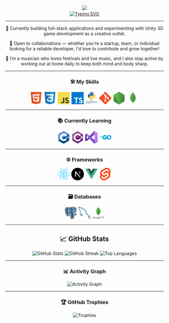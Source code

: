<div align="center">

<!-- GIF and Typing Animation -->
  <img src="https://c.tenor.com/qJ5evVs-_uUAAAAC/coding.gif" width="500px" />

  <br>

  <a href="https://git.io/typing-svg">
    <img src="https://readme-typing-svg.demolab.com?font=Fira+Code&pause=1000&center=true&vCenter=true&width=800&height=25&lines=Hello%2C+I+am+Jay!;Willing+to+learn!;Need+to+work!" alt="Typing SVG" />
  </a>

---

<!-- About Section -->
<p align="center">🔭 Currently building full-stack applications and experimenting with Unity 3D game development as a creative outlet.</p>
<p align="center">🤝 Open to collaborations — whether you're a startup, team, or individual looking for a reliable developer, I'd love to contribute and grow together!</p>
<p align="center">🎵 I’m a musician who loves festivals and live music, and I also stay active by working out at home daily to keep both mind and body sharp.</p>

---

<!-- Skills -->
### 🛠 My Skills

<p align="center">
  <img src="https://github.com/devicons/devicon/raw/master/icons/html5/html5-original.svg" height="40" alt="HTML5" />
  <img src="https://github.com/devicons/devicon/raw/master/icons/css3/css3-original.svg" height="40" alt="CSS3" />
  <img src="https://github.com/devicons/devicon/raw/master/icons/javascript/javascript-original.svg" height="40" alt="JavaScript" />
  <img src="https://github.com/devicons/devicon/raw/master/icons/typescript/typescript-original.svg" height="40" alt="TypeScript" />
  <img src="https://github.com/devicons/devicon/raw/master/icons/python/python-original-wordmark.svg" height="40" alt="Python" />
  <img src="https://github.com/devicons/devicon/raw/master/icons/git/git-original.svg" height="40" alt="Git" />
  <img src="https://github.com/devicons/devicon/raw/master/icons/nodejs/nodejs-original.svg" height="40" alt="Node.js" />
  <img src="https://github.com/devicons/devicon/raw/master/icons/mongodb/mongodb-original.svg" height="40" alt="MongoDB" />
</p>

---

<!-- Currently Learning -->
### 📚 Currently Learning

<p align="center">
  <img src="https://github.com/devicons/devicon/raw/master/icons/cplusplus/cplusplus-original.svg" height="40" alt="C++" />
  <img src="https://github.com/devicons/devicon/raw/master/icons/csharp/csharp-original.svg" height="40" alt="C#" />
  <img src="https://github.com/devicons/devicon/raw/master/icons/visualstudio/visualstudio-original.svg" height="40" alt="Visual Studio" />
  <img src="https://github.com/devicons/devicon/raw/master/icons/go/go-original-wordmark.svg" height="40" alt="Go" />
</p>

---

<!-- Frameworks -->
### ⚙️ Frameworks

<p align="center">
  <img src="https://github.com/devicons/devicon/raw/master/icons/react/react-original.svg" height="40" alt="React.js" />
  <img src="https://github.com/devicons/devicon/raw/master/icons/nextjs/nextjs-original.svg" height="40" alt="Next.js" />
  <img src="https://github.com/devicons/devicon/raw/master/icons/vuejs/vuejs-original.svg" height="40" alt="Vue.js" />
  <img src="https://github.com/devicons/devicon/raw/master/icons/svelte/svelte-original.svg" height="40" alt="Svelte" />
</p>

---

<!-- Databases -->
### 🗃 Databases

<p align="center">
  <img src="https://github.com/devicons/devicon/raw/master/icons/postgresql/postgresql-original.svg" height="40" alt="PostgreSQL" />
  <img src="https://github.com/devicons/devicon/raw/master/icons/mysql/mysql-original.svg" height="40" alt="MySQL" />
  <img src="https://github.com/devicons/devicon/raw/master/icons/mongodb/mongodb-original-wordmark.svg" height="40" alt="MongoDB" />
</p>

---

<!-- GitHub Stats Section (each individually testable) -->
## 📈 GitHub Stats

<!-- GitHub Stats -->
<img src="https://github-readme-stats.vercel.app/api?username=kerneljay&theme=vue-dark&show_icons=true&hide_border=false&count_private=true" alt="GitHub Stats" />

<!-- GitHub Streak -->
<img src="https://github-readme-streak-stats.herokuapp.com/?user=kerneljay&theme=vue-dark&hide_border=false" alt="GitHub Streak" />

<!-- Top Languages -->
<img src="https://github-readme-stats.vercel.app/api/top-langs/?username=kerneljay&theme=vue-dark&show_icons=true&hide_border=false&layout=compact" alt="Top Languages" />

---



### 📊 Activity Graph

<img src="https://github-readme-activity-graph.vercel.app/graph?username=kerneljay&theme=vue-dark" alt="Activity Graph" />


<!-- Optional: GitHub Trophies -->
---

### 🏆 GitHub Trophies

<img src="https://github-profile-trophy.vercel.app/?username=kerneljay&theme=vue-dark&margin-w=15&margin-h=15" alt="Trophies" />


</div>
